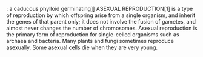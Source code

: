 : a caducous phylloid germinating]] ASEXUAL REPRODUCTION[1] is a type of reproduction by which offspring arise from a single organism, and inherit the genes of that parent only; it does not involve the fusion of gametes, and almost never changes the number of chromosomes. Asexual reproduction is the primary form of reproduction for single-celled organisms such as archaea and bacteria. Many plants and fungi sometimes reproduce asexually. Some asexual cells die when they are very young.
